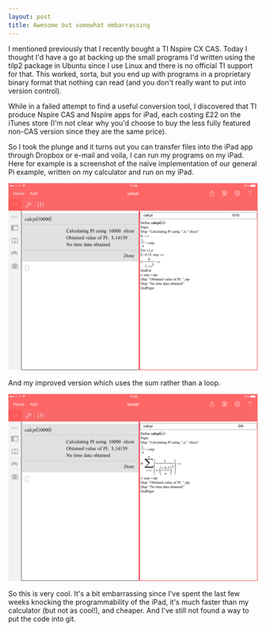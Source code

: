 ```yaml
---
layout: post
title: Awesome but somewhat embarrassing
---
```


I mentioned previously that I recently bought a TI Nspire CX CAS. Today I thought I'd have a go at backing up the small programs I'd written using the tilp2 package in Ubuntu since I use Linux and there is no official TI support for that.  This worked, sorta, but you end up with programs in a proprietary binary format that nothing can read (and you don't really want to put into version control).

While in a failed attempt to find a useful conversion tool, I discovered that TI produce Nspire CAS and Nspire apps for iPad, each costing £22 on the iTunes store (I'm not clear why you'd choose to buy the less fully featured non-CAS version since they are the same price).

So I took the plunge and it turns out you can transfer files into the iPad app through Dropbox or e-mail and voila, I can run my programs on my iPad.  Here for example is a screenshot of the naïve implementation of our general Pi example, written on my calculator and run on my iPad.

![Screenshot of Nspire software running the calcpi code](images/calcpi.png)

And my improved version which uses the sum rather than a loop.

![Screenshot of Nspire software running the sumpi code](images/sumpi.png)

So this is very cool.  It's a bit embarrassing since I've spent the last few weeks knocking the programmability of the iPad, it's much faster than my calculator (but not as cool!), and cheaper. And I've still not found a way to put the code into git.
